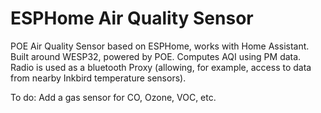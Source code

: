 # ESPHome Air Quality Sensor
POE Air Quality Sensor based on ESPHome, works with Home Assistant.
Built around WESP32, powered by POE.
Computes AQI using PM data.
Radio is used as a bluetooth Proxy (allowing, for example, access to data from nearby Inkbird temperature sensors).

To do: Add a gas sensor for CO, Ozone, VOC, etc.
